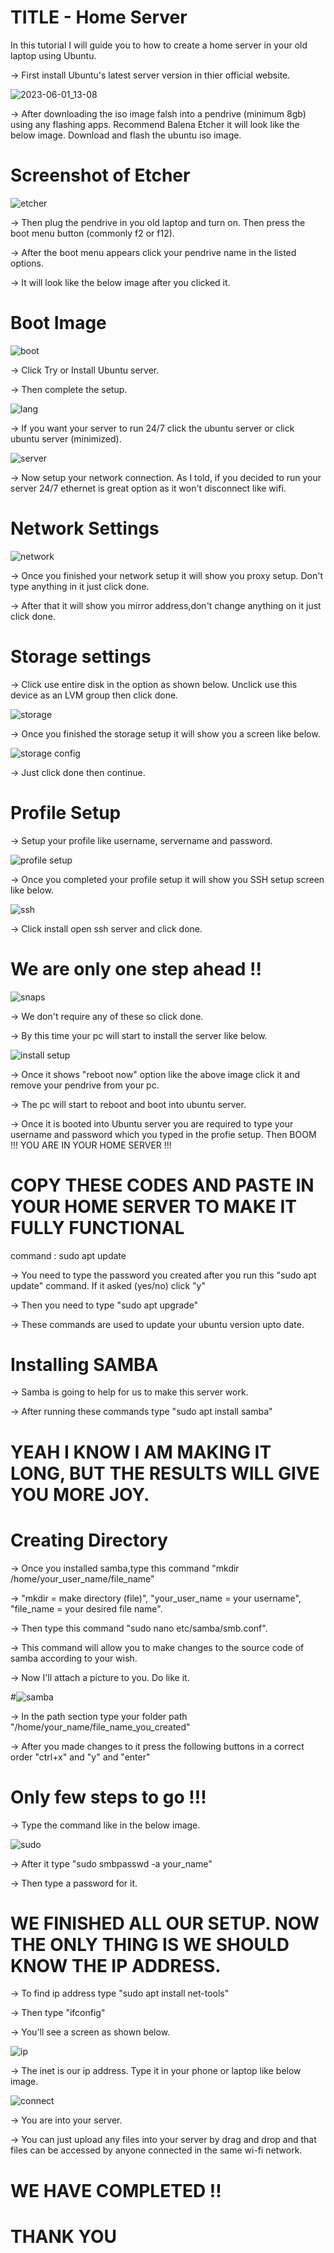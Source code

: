 # TITLE - Home Server

In this tutorial I will guide you to how to create a home server in your old laptop using Ubuntu.

-> First install Ubuntu's latest server version in thier official website.

![2023-06-01_13-08](https://github.com/akash-karthikeyan-linux/Home-Server/assets/65849775/fb9db921-1f29-4cc9-873b-76c00d9a5c46)

-> After downloading the iso image falsh into a pendrive (minimum 8gb) using any flashing apps. Recommend Balena Etcher it will look like the below image. Download and flash the ubuntu iso image.

# Screenshot of Etcher

![etcher](https://github.com/akash-karthikeyan-linux/Home-Server/assets/65849775/6ec82770-3fd2-4f37-a4c4-9817be44ce81)

-> Then plug the pendrive in you old laptop and turn on. Then press the boot menu button (commonly f2 or f12). 

-> After the boot menu appears click your pendrive name in the listed options.

-> It will look like the below image after you clicked it.

# Boot Image

![boot](https://github.com/akash-karthikeyan-linux/Home-Server/assets/65849775/c02364d2-7edd-4a10-8708-a855a1ed7e3c)

-> Click Try or Install Ubuntu server.

-> Then complete the setup.

![lang](https://github.com/akash-karthikeyan-linux/Home-Server/assets/65849775/f6bec5ce-6908-4e12-9eab-efcea0e89bc3)

-> If you want your server to run 24/7 click the ubuntu server or click ubuntu server (minimized).


![server](https://github.com/akash-karthikeyan-linux/Home-Server/assets/65849775/e6b1ae68-f7af-4b97-b6ad-05aca014820b)

-> Now setup your network connection. As I told, if you decided to run your server 24/7 ethernet is great option as it won't disconnect like wifi.

# Network Settings

![network](https://github.com/akash-karthikeyan-linux/Home-Server/assets/65849775/6f91871c-a4c5-46be-bc48-1b5bc00f0c9c)

-> Once you finished your network setup it will show you proxy setup. Don't type anything in it just click done.

-> After that it will show you mirror address,don't change anything on it just click done. 

# Storage settings

-> Click use entire disk in the option as shown below. Unclick use this device as an LVM group then click done.

![storage](https://github.com/akash-karthikeyan-linux/Home-Server/assets/65849775/948bdb2d-bd58-489b-8a41-874048557206)

-> Once you finished the storage setup it will show you a screen like below.

![storage config](https://github.com/akash-karthikeyan-linux/Home-Server/assets/65849775/72f2b536-304d-4c4d-b50a-b431ece1f0bf)

-> Just click done then continue.

# Profile Setup

-> Setup your profile like username, servername and password.

![profile setup](https://github.com/akash-karthikeyan-linux/Home-Server/assets/65849775/d0e0d798-4d67-4677-af35-676da7fdcbca)

-> Once you completed your profile setup it will show you SSH setup screen like below.

![ssh](https://github.com/akash-karthikeyan-linux/Home-Server/assets/65849775/83292543-6bc0-4373-a9fa-7c7bab837f82)

-> Click install open ssh server and click done.

# We are only one step ahead !!

![snaps](https://github.com/akash-karthikeyan-linux/Home-Server/assets/65849775/6cb28c60-3744-44fa-bf73-d1e58d407762)

-> We don't require any of these so click done.

-> By this time your pc will start to install the server like below.

![install setup](https://github.com/akash-karthikeyan-linux/Home-Server/assets/65849775/483b6234-e82c-4db8-b4a5-8033015a1eeb)

-> Once it shows "reboot now" option like the above image click it and remove your pendrive from your pc. 

-> The pc will start to reboot and boot into ubuntu server.

-> Once it is booted into Ubuntu server you are required to type your username and password which you typed in the profie setup. Then BOOM !!! YOU ARE IN YOUR HOME SERVER !!!

# COPY THESE CODES AND PASTE IN YOUR HOME SERVER TO MAKE IT FULLY FUNCTIONAL

command : sudo apt update

-> You need to type the password you created after you run this "sudo apt update" command. If it asked (yes/no) click "y"

-> Then you need to type "sudo apt upgrade" 

-> These commands are used to update your ubuntu version upto date.

# Installing SAMBA

-> Samba is going to help for us to make this server work.

-> After running these commands type "sudo apt install samba"

# YEAH I KNOW I AM MAKING IT LONG, BUT THE RESULTS WILL GIVE YOU MORE JOY.



# Creating Directory

-> Once you installed samba,type this command "mkdir /home/your_user_name/file_name"

-> "mkdir = make directory (file)", "your_user_name = your username", "file_name = your desired file name".

-> Then type this command "sudo nano etc/samba/smb.conf". 

-> This command will allow you to make changes to the source code of samba according to your wish.

-> Now I'll attach a picture to you. Do like it.

#![samba](https://github.com/akash-karthikeyan-linux/Home-Server/assets/65849775/e8a19f40-94a5-498f-8a2f-74ccf34c2a38)

->  In the path section type your folder path "/home/your_name/file_name_you_created"

-> After you made changes to it press the following buttons in a correct order "ctrl+x" and "y" and "enter"

# Only few steps to go !!!

-> Type the command like in the below image.

![sudo](https://github.com/akash-karthikeyan-linux/Home-Server/assets/65849775/5fcf73aa-55b9-4e4b-be24-6baf13a96458)

-> After it type "sudo smbpasswd -a your_name"

-> Then type a password for it.

# WE FINISHED ALL OUR SETUP. NOW THE ONLY THING IS WE SHOULD KNOW THE IP ADDRESS.

-> To find ip address type "sudo apt install net-tools"

-> Then type "ifconfig"

-> You'll see a screen as shown below.

![ip](https://github.com/akash-karthikeyan-linux/Home-Server/assets/65849775/16e0a4ce-08f1-4ab8-ba7c-0768d2caf0ad)

-> The inet is our ip address. Type it in your phone or laptop like below image.

![connect](https://github.com/akash-karthikeyan-linux/Home-Server/assets/65849775/a5647b64-ae12-42bb-adfa-e8be2a99d9b1)

-> You are into your server.

-> You can just upload any files into your server by drag and drop and that files can be accessed by anyone connected in the same wi-fi network.

# WE HAVE COMPLETED !!

# THANK YOU

